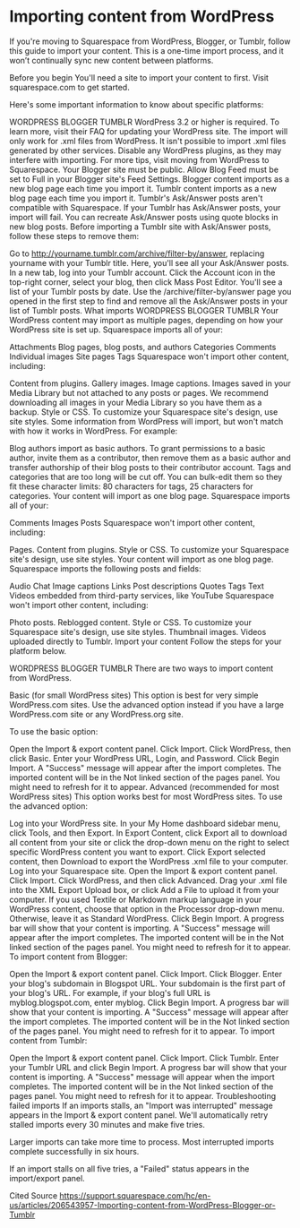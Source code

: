 # Importing content from WordPress

If you're moving to Squarespace from WordPress, Blogger, or Tumblr, follow this guide to import your content. This is a one-time import process, and it won’t continually sync new content between platforms.

Before you begin
You'll need a site to import your content to first. Visit squarespace.com to get started.

Here's some important information to know about specific platforms:

WORDPRESS
BLOGGER
TUMBLR
WordPress 3.2 or higher is required. To learn more, visit their FAQ for updating your WordPress site.
The import will only work for .xml files from WordPress. It isn't possible to import .xml files generated by other services.
Disable any WordPress plugins, as they may interfere with importing.
For more tips, visit moving from WordPress to Squarespace.
Your Blogger site must be public.
Allow Blog Feed must be set to Full in your Blogger site's Feed Settings.
Blogger content imports as a new blog page each time you import it.
Tumblr content imports as a new blog page each time you import it.
Tumblr's Ask/Answer posts aren't compatible with Squarespace. If your Tumblr has Ask/Answer posts, your import will fail. You can recreate Ask/Answer posts using quote blocks in new blog posts.
Before importing a Tumblr site with Ask/Answer posts, follow these steps to remove them:

Go to http://yourname.tumblr.com/archive/filter-by/answer, replacing yourname with your Tumblr title. Here, you'll see all your Ask/Answer posts.
In a new tab, log into your Tumblr account.
Click the Account icon in the top-right corner, select your blog, then click Mass Post Editor.
You'll see a list of your Tumblr posts by date. Use the /archive/filter-by/answer page you opened in the first step to find and remove all the Ask/Answer posts in your list of Tumblr posts.
What imports
WORDPRESS
BLOGGER
TUMBLR
Your WordPress content may import as multiple pages, depending on how your WordPress site is set up. Squarespace imports all of your:

Attachments
Blog pages, blog posts, and authors
Categories
Comments
Individual images
Site pages
Tags
Squarespace won't import other content, including:

Content from plugins.
Gallery images.
Image captions.
Images saved in your Media Library but not attached to any posts or pages. We recommend downloading all images in your Media Library so you have them as a backup.
Style or CSS. To customize your Squarespace site's design, use site styles.
Some information from WordPress will import, but won't match with how it works in WordPress. For example:

Blog authors import as basic authors. To grant permissions to a basic author, invite them as a contributor, then remove them as a basic author and transfer authorship of their blog posts to their contributor account.
Tags and categories that are too long will be cut off. You can bulk-edit them so they fit these character limits: 80 characters for tags, 25 characters for categories.
Your content will import as one blog page. Squarespace imports all of your:

Comments
Images
Posts
Squarespace won't import other content, including:

Pages.
Content from plugins.
Style or CSS. To customize your Squarespace site's design, use site styles.
Your content will import as one blog page. Squarespace imports the following posts and fields:

Audio
Chat
Image captions
Links
Post descriptions 
Quotes
Tags
Text 
Videos embedded from third-party services, like YouTube
Squarespace won't import other content, including: 

Photo posts.
Reblogged content.
Style or CSS. To customize your Squarespace site's design, use site styles.
Thumbnail images.
Videos uploaded directly to Tumblr.
Import your content
Follow the steps for your platform below. 

WORDPRESS
BLOGGER
TUMBLR
There are two ways to import content from WordPress.

Basic (for small WordPress sites)
This option is best for very simple WordPress.com sites. Use the advanced option instead if you have a large WordPress.com site or any WordPress.org site.

To use the basic option:

Open the Import & export content panel.
Click Import.
Click WordPress, then click Basic.
Enter your WordPress URL, Login, and Password.
Click Begin Import.
A "Success" message will appear after the import completes.
The imported content will be in the Not linked section of the pages panel. You might need to refresh for it to appear.
Advanced (recommended for most WordPress sites)
This option works best for most WordPress sites. To use the advanced option:

Log into your WordPress site.
In your My Home dashboard sidebar menu, click Tools, and then Export.
In Export Content, click Export all to download all content from your site or click the drop-down menu on the right to select specific WordPress content you want to export.
Click Export selected content, then Download to export the WordPress .xml file to your computer.
Log into your Squarespace site.
Open the Import & export content panel.
Click Import.
Click WordPress, and then click Advanced.
Drag your .xml file into the XML Export Upload box, or click Add a File to upload it from your computer.
If you used Textile or Markdown markup language in your WordPress content, choose that option in the Processor drop-down menu. Otherwise, leave it as Standard WordPress.
Click Begin Import. A progress bar will show that your content is importing.
A "Success" message will appear after the import completes.
The imported content will be in the Not linked section of the pages panel. You might need to refresh for it to appear.
To import content from Blogger:

Open the Import & export content panel.
Click Import.
Click Blogger.
Enter your blog's subdomain in Blogspot URL. Your subdomain is the first part of your blog's URL. For example, if your blog's full URL is myblog.blogspot.com, enter myblog.
Click Begin Import. A progress bar will show that your content is importing.
A "Success" message will appear after the import completes.
The imported content will be in the Not linked section of the pages panel. You might need to refresh for it to appear.
To import content from Tumblr:

Open the Import & export content panel.
Click Import.
Click Tumblr.
Enter your Tumblr URL and click Begin Import. A progress bar will show that your content is importing.
A "Success" message will appear when the import completes.
The imported content will be in the Not linked section of the pages panel. You might need to refresh for it to appear.
Troubleshooting failed imports
If an imports stalls, an "Import was interrupted" message appears in the Import & export content panel. We'll automatically retry stalled imports every 30 minutes and make five tries.

Larger imports can take more time to process. Most interrupted imports complete successfully in six hours.

If an import stalls on all five tries, a "Failed" status appears in the import/export panel.

Cited Source 
https://support.squarespace.com/hc/en-us/articles/206543957-Importing-content-from-WordPress-Blogger-or-Tumblr
